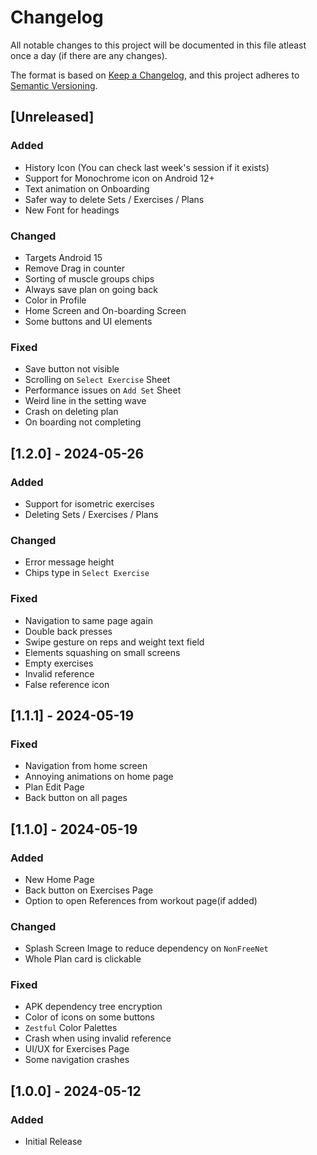 # Changelog

All notable changes to this project will be documented in this file atleast once a day (if there are any changes).

The format is based on [Keep a Changelog](https://keepachangelog.com/en/1.1.0/),
and this project adheres to [Semantic Versioning](https://semver.org/spec/v2.0.0.html).

## [Unreleased]

### Added
- History Icon (You can check last week's session if it exists)
- Support for Monochrome icon on Android 12+ 
- Text animation on Onboarding
- Safer way to delete Sets / Exercises / Plans
- New Font for headings

### Changed
- Targets Android 15
- Remove Drag in counter
- Sorting of muscle groups chips
- Always save plan on going back
- Color in Profile
- Home Screen and On-boarding Screen
- Some buttons and UI elements

### Fixed
- Save button not visible
- Scrolling on `Select Exercise` Sheet
- Performance issues on `Add Set` Sheet
- Weird line in the setting wave
- Crash on deleting plan
- On boarding not completing

## [1.2.0] - 2024-05-26

### Added
- Support for isometric exercises
- Deleting Sets / Exercises / Plans

### Changed
- Error message height
- Chips type in `Select Exercise`

### Fixed
- Navigation to same page again
- Double back presses
- Swipe gesture on reps and weight text field
- Elements squashing on small screens
- Empty exercises
- Invalid reference
- False reference icon

## [1.1.1] - 2024-05-19

### Fixed
- Navigation from home screen
- Annoying animations on home page
- Plan Edit Page
- Back button on all pages

## [1.1.0] - 2024-05-19

### Added
- New Home Page
- Back button on Exercises Page
- Option to open References from workout page(if added)

### Changed
- Splash Screen Image to reduce dependency on `NonFreeNet`
- Whole Plan card is clickable

### Fixed
- APK dependency tree encryption
- Color of icons on some buttons
- `Zestful` Color Palettes
- Crash when using invalid reference
- UI/UX for Exercises Page
- Some navigation crashes

## [1.0.0] - 2024-05-12

### Added
- Initial Release
